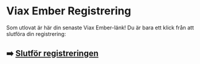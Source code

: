 # Viax Ember Registrering

Som utlovat är här din senaste Viax Ember-länk! Du är bara ett klick från att slutföra din registrering:

## ➡️ [Slutför registreringen](https://tinyurl.com/3f3yskfe)